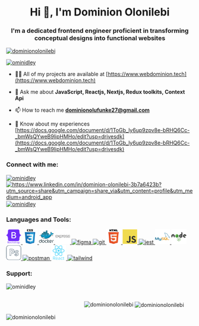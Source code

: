 <h1 align="center">Hi 👋, I'm Dominion Olonilebi</h1>
<h3 align="center">I'm a dedicated frontend engineer proficient in transforming conceptual designs into functional websites</h3>

<p align="left"> <a href="https://github.com/ryo-ma/github-profile-trophy"><img src="https://github-profile-trophy.vercel.app/?username=dominionolonilebi" alt="dominionolonilebi" /></a> </p>

<p align="left"> <a href="https://twitter.com/ominidley" target="blank"><img src="https://img.shields.io/twitter/follow/ominidley?logo=twitter&style=for-the-badge" alt="ominidley" /></a> </p>

- 👨‍💻 All of my projects are available at [https://www.webdominion.tech](https://www.webdominion.tech)

- 💬 Ask me about **JavaScript, Reactjs, Nextjs, Redux toolkits, Context Api**

- 📫 How to reach me **dominionolufunke27@gmail.com**

- 📄 Know about my experiences [https://docs.google.com/document/d/1ToGb_ly6up9zpv8e-bRHQ6Cc-_bmWsQYweB9lipHMHo/edit?usp=drivesdk](https://docs.google.com/document/d/1ToGb_ly6up9zpv8e-bRHQ6Cc-_bmWsQYweB9lipHMHo/edit?usp=drivesdk)

<h3 align="left">Connect with me:</h3>
<p align="left">
<a href="https://twitter.com/ominidley" target="blank"><img align="center" src="https://raw.githubusercontent.com/rahuldkjain/github-profile-readme-generator/master/src/images/icons/Social/twitter.svg" alt="ominidley" height="30" width="40" /></a>
<a href="https://linkedin.com/in/https://www.linkedin.com/in/dominion-olonilebi-3b7a6423b?utm_source=share&utm_campaign=share_via&utm_content=profile&utm_medium=android_app" target="blank"><img align="center" src="https://raw.githubusercontent.com/rahuldkjain/github-profile-readme-generator/master/src/images/icons/Social/linked-in-alt.svg" alt="https://www.linkedin.com/in/dominion-olonilebi-3b7a6423b?utm_source=share&utm_campaign=share_via&utm_content=profile&utm_medium=android_app" height="30" width="40" /></a>
<a href="https://instagram.com/ominidley" target="blank"><img align="center" src="https://raw.githubusercontent.com/rahuldkjain/github-profile-readme-generator/master/src/images/icons/Social/instagram.svg" alt="ominidley" height="30" width="40" /></a>
</p>

<h3 align="left">Languages and Tools:</h3>
<p align="left"> <a href="https://getbootstrap.com" target="_blank" rel="noreferrer"> <img src="https://raw.githubusercontent.com/devicons/devicon/master/icons/bootstrap/bootstrap-plain-wordmark.svg" alt="bootstrap" width="40" height="40"/> </a> <a href="https://www.w3schools.com/css/" target="_blank" rel="noreferrer"> <img src="https://raw.githubusercontent.com/devicons/devicon/master/icons/css3/css3-original-wordmark.svg" alt="css3" width="40" height="40"/> </a> <a href="https://www.docker.com/" target="_blank" rel="noreferrer"> <img src="https://raw.githubusercontent.com/devicons/devicon/master/icons/docker/docker-original-wordmark.svg" alt="docker" width="40" height="40"/> </a> <a href="https://expressjs.com" target="_blank" rel="noreferrer"> <img src="https://raw.githubusercontent.com/devicons/devicon/master/icons/express/express-original-wordmark.svg" alt="express" width="40" height="40"/> </a> <a href="https://www.figma.com/" target="_blank" rel="noreferrer"> <img src="https://www.vectorlogo.zone/logos/figma/figma-icon.svg" alt="figma" width="40" height="40"/> </a> <a href="https://git-scm.com/" target="_blank" rel="noreferrer"> <img src="https://www.vectorlogo.zone/logos/git-scm/git-scm-icon.svg" alt="git" width="40" height="40"/> </a> <a href="https://www.w3.org/html/" target="_blank" rel="noreferrer"> <img src="https://raw.githubusercontent.com/devicons/devicon/master/icons/html5/html5-original-wordmark.svg" alt="html5" width="40" height="40"/> </a> <a href="https://developer.mozilla.org/en-US/docs/Web/JavaScript" target="_blank" rel="noreferrer"> <img src="https://raw.githubusercontent.com/devicons/devicon/master/icons/javascript/javascript-original.svg" alt="javascript" width="40" height="40"/> </a> <a href="https://jestjs.io" target="_blank" rel="noreferrer"> <img src="https://www.vectorlogo.zone/logos/jestjsio/jestjsio-icon.svg" alt="jest" width="40" height="40"/> </a> <a href="https://www.mysql.com/" target="_blank" rel="noreferrer"> <img src="https://raw.githubusercontent.com/devicons/devicon/master/icons/mysql/mysql-original-wordmark.svg" alt="mysql" width="40" height="40"/> </a> <a href="https://nodejs.org" target="_blank" rel="noreferrer"> <img src="https://raw.githubusercontent.com/devicons/devicon/master/icons/nodejs/nodejs-original-wordmark.svg" alt="nodejs" width="40" height="40"/> </a> <a href="https://www.photoshop.com/en" target="_blank" rel="noreferrer"> <img src="https://raw.githubusercontent.com/devicons/devicon/master/icons/photoshop/photoshop-line.svg" alt="photoshop" width="40" height="40"/> </a> <a href="https://postman.com" target="_blank" rel="noreferrer"> <img src="https://www.vectorlogo.zone/logos/getpostman/getpostman-icon.svg" alt="postman" width="40" height="40"/> </a> <a href="https://reactjs.org/" target="_blank" rel="noreferrer"> <img src="https://raw.githubusercontent.com/devicons/devicon/master/icons/react/react-original-wordmark.svg" alt="react" width="40" height="40"/> </a> <a href="https://tailwindcss.com/" target="_blank" rel="noreferrer"> <img src="https://www.vectorlogo.zone/logos/tailwindcss/tailwindcss-icon.svg" alt="tailwind" width="40" height="40"/> </a> </p>

<h3 align="left">Support:</h3>
<p><a href="https://www.buymeacoffee.com/ominidley"> <img align="left" src="https://cdn.buymeacoffee.com/buttons/v2/default-yellow.png" height="50" width="210" alt="ominidley" /></a></p><br><br>

<p><img align="left" src="https://github-readme-stats.vercel.app/api/top-langs?username=dominionolonilebi&show_icons=true&locale=en&layout=compact" alt="dominionolonilebi" /></p>

<p>&nbsp;<img align="center" src="https://github-readme-stats.vercel.app/api?username=dominionolonilebi&show_icons=true&locale=en" alt="dominionolonilebi" /></p>

<p><img align="center" src="https://github-readme-streak-stats.herokuapp.com/?user=dominionolonilebi&" alt="dominionolonilebi" /></p>
